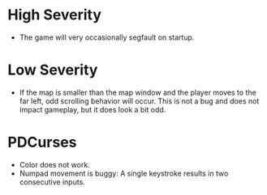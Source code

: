 # High Severity
- The game will very occasionally segfault on startup.

# Low Severity
- If the map is smaller than the map window and the player moves to the
  far left, odd scrolling behavior will occur. This is not a bug and does
  not impact gameplay, but it does look a bit odd.

# PDCurses
- Color does not work.
- Numpad movement is buggy: A single keystroke results in two consecutive
  inputs.